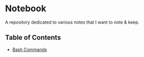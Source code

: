 # Notebook

A repository dedicated to various notes that I want to note & keep.

## Table of Contents
- [Bash Commands](bash.md)
